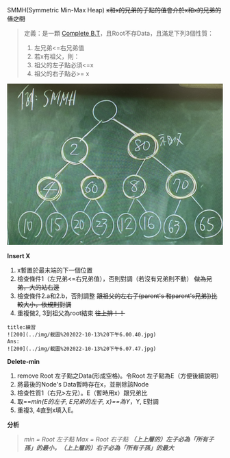 SMMH(Symmetric Min-Max Heap)
~~x和x的兄弟的子點的值會介於x和x的兄弟的值之間~~


> 定義：是一顆 [Complete B.T](CH5%20Tree%20and%20Binary%20Tree.md###Complete%20Binary%20Tree)，且Root不存Data，且滿足下列3個性質：
>
> 1. 左兄弟<=右兄弟值
> 2. 若x有祖父，則：
> 	1. 祖父的左子點必須<=x
> 	2. 祖父的右子點必>= x

![300](../img/截圖%202022-10-13%20下午5.52.01.jpg)

**Insert X**

1. x暫置於最末端的下一個位置
2. 檢查條件1（左兄弟<=右兄弟值），否則對調（若沒有兄弟則不動）  ~~做為兄弟，大的站右邊~~
3. 檢查條件2.a和2.b，否則調整  ~~跟祖父的左右子(parent's 和parent's兄弟])比較大小，依規則對調~~ 
4. 重複做2, 3到祖父為root結束 ~~往上排！！~~

```ad-example
title:練習
![200](../img/截圖%202022-10-13%20下午6.00.40.jpg)
Ans: 
![200](../img/截圖%202022-10-13%20下午6.07.47.jpg)
```

**Delete-min**

1. remove Root 左子點之Data(形成空格)。令Root 左子點為E（方便後續說明）
2. 將最後的Node's Data暫時存在x，並刪除該Node
3. 檢查性質1（右兄>左兄）。E（暫時用x）跟兄弟比
4. 取==_min{E的左子, E兄弟的左子, x}==為Y_，Y, E對調
5. 重複3, 4直到x填入E。

**分析**

> _min = Root 左子點_
> _Max = Root 右子點_
> _**（上上層的）左子必為「所有子孫」的最小，（上上層的）右子必為「所有子孫」的最大**_
